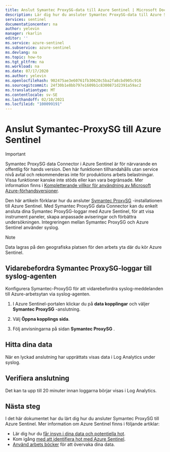 ```yaml
---
title: Anslut Symantec ProxySG-data till Azure Sentinel | Microsoft Docs
description: Lär dig hur du ansluter Symantec ProxySG-data till Azure Sentinel.
services: sentinel
documentationcenter: na
author: yelevin
manager: rkarlin
editor: ''
ms.service: azure-sentinel
ms.subservice: azure-sentinel
ms.devlang: na
ms.topic: how-to
ms.tgt_pltfrm: na
ms.workload: na
ms.date: 07/17/2020
ms.author: yelevin
ms.openlocfilehash: 902475ae3e60761fb30620c5ba2fa8cbd905c916
ms.sourcegitcommit: 24f30b1e8bb797e1609b1c8300871d2391a59ac2
ms.translationtype: MT
ms.contentlocale: sv-SE
ms.lasthandoff: 02/10/2021
ms.locfileid: "100099191"
---
```

# <a name="connect-your-symantec-proxysg-to-azure-sentinel"></a>Anslut Symantec-ProxySG till Azure Sentinel

> [!IMPORTANT]
> Symantec ProxySG data Connector i Azure Sentinel är för närvarande en offentlig för hands version.
> Den här funktionen tillhandahålls utan service nivå avtal och rekommenderas inte för produktions arbets belastningar. Vissa funktioner kanske inte stöds eller kan vara begränsade. Mer information finns i [Kompletterande villkor för användning av Microsoft Azure-förhandsversioner](https://azure.microsoft.com/support/legal/preview-supplemental-terms/).

Den här artikeln förklarar hur du ansluter [Symantec ProxySG](https://www.broadcom.com/products/cyber-security/network/gateway/proxy-sg-and-advanced-secure-gateway) -installationen till Azure Sentinel. Med Symantec ProxySG data Connector kan du enkelt ansluta dina Symantec ProxySG-loggar med Azure Sentinel, för att visa instrument paneler, skapa anpassade aviseringar och förbättra undersökningen. Integreringen mellan Symantec ProxySG och Azure Sentinel använder syslog.

> [!NOTE]
> Data lagras på den geografiska platsen för den arbets yta där du kör Azure Sentinel.

## <a name="forward-symantec-proxysg-logs-to-the-syslog-agent"></a>Vidarebefordra Symantec ProxySG-loggar till syslog-agenten  

Konfigurera Symantec-ProxySG för att vidarebefordra syslog-meddelanden till Azure-arbetsytan via syslog-agenten.

1. I Azure Sentinel-portalen klickar du på **data kopplingar** och väljer **Symantec ProxySG** -anslutning.

1. Välj **Öppna kopplings sida**.

1. Följ anvisningarna på sidan **Symantec ProxySG** .

## <a name="find-your-data"></a>Hitta dina data

När en lyckad anslutning har upprättats visas data i Log Analytics under syslog.

## <a name="validate-connectivity"></a>Verifiera anslutning

Det kan ta upp till 20 minuter innan loggarna börjar visas i Log Analytics. 

## <a name="next-steps"></a>Nästa steg

I det här dokumentet har du lärt dig hur du ansluter Symantec ProxySG till Azure Sentinel. Mer information om Azure Sentinel finns i följande artiklar:

- Lär dig hur du [får insyn i dina data och potentiella hot](quickstart-get-visibility.md).
- Kom igång [med att identifiera hot med Azure Sentinel](tutorial-detect-threats-built-in.md).
- [Använd arbets böcker](tutorial-monitor-your-data.md) för att övervaka dina data.